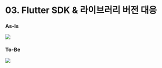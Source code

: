 # 03. Flutter SDK & 라이브러리 버전 대응

### As-Is

![](https://img.shields.io/badge/Flutter_3.16.9-Dart_3.2.6-blue)

### To-Be

![](https://img.shields.io/badge/Flutter_3.19.6-Dart_3.3.4-blue)
